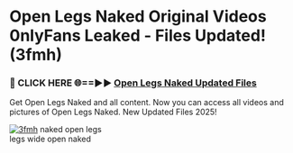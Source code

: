# Open Legs Naked Original Videos 0nlyFans Leaked - Files Updated! (3fmh)

<h3>🔴 CLICK HERE 🌐==►► <a href="https://tinyurl.com/up5wt9bj" rel="nofollow">Open Legs Naked Updated Files</a></h3>

Get Open Legs Naked and all content. Now you can access all videos and pictures of Open Legs Naked. New Updated Files 2025!

[![3fmh](https://i.imgur.com/ABiUzMV.gif)](https://tinyurl.com/up5wt9bj)
naked open legs<br>
legs wide open naked